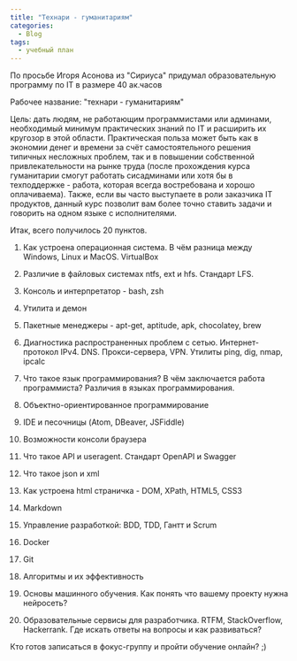 ```yaml
---
title: "Технари - гуманитариям"
categories:
  - Blog
tags:
  - учебный план
---
```


По просьбе Игоря Асонова из "Сириуса" придумал образовательную программу по IT в размере 40 ак.часов

Рабочее название: "технари - гуманитариям"

Цель: дать людям, не работающим программистами или админами, необходимый минимум практических знаний по IT и расширить их кругозор в этой области.
Практическая польза может быть как в экономии денег и времени за счёт самостоятельного решения типичных несложных проблем, так и в повышении собственной привлекательности на рынке труда (после прохождения курса гуманитарии смогут работать сисадминами или хотя бы в техподдержке - работа, которая всегда востребована и хорошо оплачиваема). Также, если вы часто выступаете в роли заказчика IT продуктов, данный курс позволит вам более точно ставить задачи и говорить на одном языке с исполнителями.

Итак, всего получилось 20 пунктов.

1. Как устроена операционная система. В чём разница между Windows, Linux и MacOS. VirtualBox    

2. Различие в файловых системах ntfs, ext и hfs. Cтандарт LFS.

3. Консоль и интерпретатор - bash, zsh

4. Утилита и демон

5. Пакетные менеджеры - apt-get, aptitude, apk, chocolatey, brew

6. Диагностика распространенных проблем с сетью. Интернет-протокол IPv4. DNS. Прокси-сервера, VPN. Утилиты ping, dig, nmap, ipcalc

7. Что такое язык программирования? В чём заключается работа программиста? Различия в языках программирования.

8. Объектно-ориентированное программирование

9. IDE и песочницы (Atom, DBeaver, JSFiddle)

10. Возможности консоли браузера

11. Что такое API и useragent. Стандарт OpenAPI и Swagger

12. Что такое json и xml

13. Как устроена html страничка - DOM, XPath, HTML5, CSS3

14. Markdown

15. Управление разработкой: BDD, TDD, Гантт и Scrum

16. Docker

17. Git

18. Алгоритмы и их эффективность

19. Основы машинного обучения. Как понять что вашему проекту нужна нейросеть?

20. Образовательные сервисы для разработчика. RTFM, StackOverflow, Hackerrank. Где искать ответы на вопросы и как развиваться?

Кто готов записаться в фокус-группу и пройти обучение онлайн? ;)
